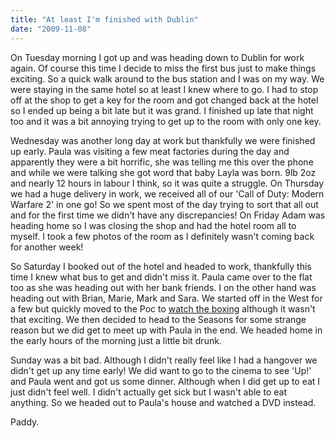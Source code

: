 ```yaml
---
title: "At least I'm finished with Dublin"
date: "2009-11-08"
---
```

On Tuesday morning I got up and was heading down to Dublin for work again. Of course this time I decide to miss the first bus just to make things exciting. So a quick walk around to the bus station and I was on my way. We were staying in the same hotel so at least I knew where to go. I had to stop off at the shop to get a key for the room and got changed back at the hotel so I ended up being a bit late but it was grand. I finished up late that night too and it was a bit annoying trying to get up to the room with only one key.

Wednesday was another long day at work but thankfully we were finished up early. Paula was visiting a few meat factories during the day and apparently they were a bit horrific, she was telling me this over the phone and while we were talking she got word that baby Layla was born. 9lb 2oz and nearly 12 hours in labour I think, so it was quite a struggle. On Thursday we had a huge delivery in work, we received all of our 'Call of Duty: Modern Warfare 2' in one go! So we spent most of the day trying to sort that all out and for the first time we didn't have any discrepancies! On Friday Adam was heading home so I was closing the shop and had the hotel room all to myself. I took a few photos of the room as I definitely wasn't coming back for another week!

So Saturday I booked out of the hotel and headed to work, thankfully this time I knew what bus to get and didn't miss it. Paula came over to the flat too as she was heading out with her bank friends. I on the other hand was heading out with Brian, Marie, Mark and Sara. We started off in the West for a few but quickly moved to the Poc to [watch the boxing](http://www.rte.ie/sport/boxing/2009/1108/hayed_valuev.html) although it wasn't that exciting. We then decided to head to the Seasons for some strange reason but we did get to meet up with Paula in the end. We headed home in the early hours of the morning just a little bit drunk.

Sunday was a bit bad. Although I didn't really feel like I had a hangover we didn't get up any time early! We did want to go to the cinema to see 'Up!' and Paula went and got us some dinner. Although when I did get up to eat I just didn't feel well. I didn't actually get sick but I wasn't able to eat anything. So we headed out to Paula's house and watched a DVD instead.

Paddy.